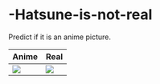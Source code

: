 # -Hatsune-is-not-real
Predict if it is an anime picture.

| Anime | Real|
| -------- | -------- |
| ![](https://i.imgur.com/lkZ3KsE.png)     | ![](https://i.imgur.com/sE46n5Q.png)     | 


